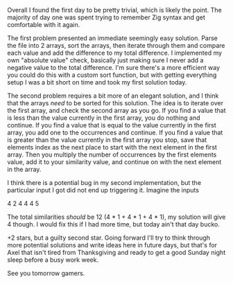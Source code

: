 Overall I found the first day to be pretty trivial, which is likely the point. The majority of day
one was spent trying to remember Zig syntax and get comfortable with it again.

The first problem presented an immediate seemingly easy solution. Parse the file into 2 arrays, sort
the arrays, then iterate through them and compare each value and add the difference to my total
difference. I implemented my own "absolute value" check, basically just making sure I never add a
negative value to the total difference. I'm sure there's a more efficient way you could do this with
a custom sort function, but with getting everything setup I was a bit short on time and took my first
solution today.

The second problem requires a bit more of an elegant solution, and I think that the arrays *need* to be
sorted for this solution. The idea is to iterate over the first array, and check the second array as
you go. If you find a value that is less than the value currently in the first array, you do nothing
and continue. If you find a value that is equal to the value currently in the first array, you add one
to the occurrences and continue. If you find a value that is greater than the value currently in the
first array you stop, save that elements index as the next place to start with the next element in the
first array. Then you multiply the number of occurrences by the first elements value, add it to your
similarity value, and continue on with the next element in the array.

I think there is a potential bug in my second implementation, but the particular input I got did not
end up triggering it. Imagine the inputs

4   2
4   4
4   5

The total similarities *should* be 12 (4 * 1 + 4 * 1 + 4 * 1), my solution will give 4 though. I would
fix this if I had more time, but today ain't that day bucko.

+2 stars, but a guilty second star. Going forward I'll try to think through more potential solutions
and write ideas here in future days, but that's for Axel that isn't tired from Thanksgiving and ready
to get a good Sunday night sleep before a busy work week.

See you tomorrow gamers.
